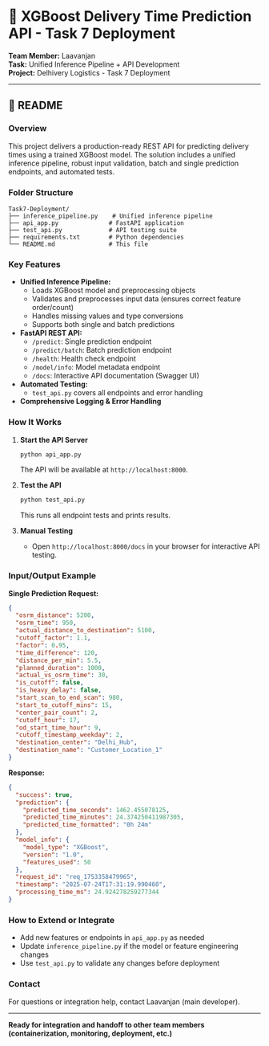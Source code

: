 
# 🚚 XGBoost Delivery Time Prediction API - Task 7 Deployment

**Team Member:** Laavanjan  
**Task:** Unified Inference Pipeline + API Development  
**Project:** Delhivery Logistics - Task 7 Deployment

---


## 📝 README

### Overview
This project delivers a production-ready REST API for predicting delivery times using a trained XGBoost model. The solution includes a unified inference pipeline, robust input validation, batch and single prediction endpoints, and automated tests.

### Folder Structure
```
Task7-Deployment/
├── inference_pipeline.py    # Unified inference pipeline
├── api_app.py              # FastAPI application
├── test_api.py             # API testing suite
├── requirements.txt        # Python dependencies
└── README.md               # This file
```

### Key Features
- **Unified Inference Pipeline:**
  - Loads XGBoost model and preprocessing objects
  - Validates and preprocesses input data (ensures correct feature order/count)
  - Handles missing values and type conversions
  - Supports both single and batch predictions
- **FastAPI REST API:**
  - `/predict`: Single prediction endpoint
  - `/predict/batch`: Batch prediction endpoint
  - `/health`: Health check endpoint
  - `/model/info`: Model metadata endpoint
  - `/docs`: Interactive API documentation (Swagger UI)
- **Automated Testing:**
  - `test_api.py` covers all endpoints and error handling
- **Comprehensive Logging & Error Handling**

### How It Works
1. **Start the API Server**
   ```bash
   python api_app.py
   ```
   The API will be available at `http://localhost:8000`.

2. **Test the API**
   ```bash
   python test_api.py
   ```
   This runs all endpoint tests and prints results.

3. **Manual Testing**
   - Open `http://localhost:8000/docs` in your browser for interactive API testing.

### Input/Output Example
**Single Prediction Request:**
```json
{
  "osrm_distance": 5200,
  "osrm_time": 950,
  "actual_distance_to_destination": 5100,
  "cutoff_factor": 1.1,
  "factor": 0.95,
  "time_difference": 120,
  "distance_per_min": 5.5,
  "planned_duration": 1000,
  "actual_vs_osrm_time": 30,
  "is_cutoff": false,
  "is_heavy_delay": false,
  "start_scan_to_end_scan": 980,
  "start_to_cutoff_mins": 15,
  "center_pair_count": 2,
  "cutoff_hour": 17,
  "od_start_time_hour": 9,
  "cutoff_timestamp_weekday": 2,
  "destination_center": "Delhi_Hub",
  "destination_name": "Customer_Location_1"
}
```
**Response:**
```json
{
  "success": true,
  "prediction": {
    "predicted_time_seconds": 1462.455078125,
    "predicted_time_minutes": 24.374250411987305,
    "predicted_time_formatted": "0h 24m"
  },
  "model_info": {
    "model_type": "XGBoost",
    "version": "1.0",
    "features_used": 50
  },
  "request_id": "req_1753358479965",
  "timestamp": "2025-07-24T17:31:19.990460",
  "processing_time_ms": 24.924278259277344
}
```

### How to Extend or Integrate
- Add new features or endpoints in `api_app.py` as needed
- Update `inference_pipeline.py` if the model or feature engineering changes
- Use `test_api.py` to validate any changes before deployment

### Contact
For questions or integration help, contact Laavanjan (main developer).

---

**Ready for integration and handoff to other team members (containerization, monitoring, deployment, etc.)**
